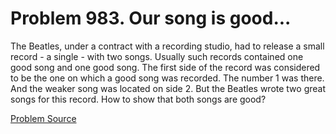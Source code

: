 # Problem 983. Our song is good...

The Beatles, under a contract with a recording studio, had to release a small record - a single - with two songs. Usually such records contained one good song and one good song. The first side of the record was considered to be the one on which a good song was recorded. The number 1 was there. And the weaker song was located on side 2. But the Beatles wrote two great songs for this record. How to show that both songs are good?

[Problem Source](https://www.trizland.ru/tasks/1834/)